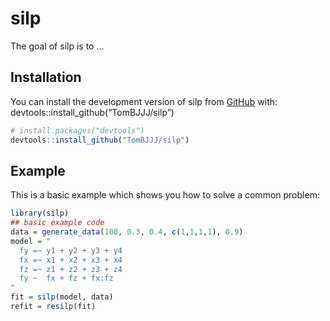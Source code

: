 
<!-- README.md is generated from README.Rmd. Please edit that file -->

# silp

<!-- badges: start -->
<!-- badges: end -->

The goal of silp is to …

## Installation

You can install the development version of silp from
[GitHub](https://github.com/TomBJJJ/silp) with:
devtools::install_github(“TomBJJJ/silp”)

``` r
# install.packages("devtools")
devtools::install_github("TomBJJJ/silp")
```

## Example

This is a basic example which shows you how to solve a common problem:

``` r
library(silp)
## basic example code
data = generate_data(100, 0.3, 0.4, c(1,1,1,1), 0.9)
model = "
  fy =~ y1 + y2 + y3 + y4
  fx =~ x1 + x2 + x3 + x4
  fz =~ z1 + z2 + z3 + z4
  fy ~  fx + fz + fx:fz
"
fit = silp(model, data)
refit = resilp(fit)

```
